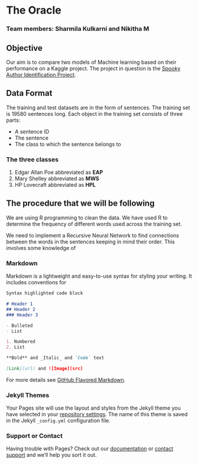 # The Oracle
### Team members: Sharmila Kulkarni and Nikitha M

## Objective
Our aim is to compare two models of Machine learning based on their performance on a Kaggle project. The project in question is the [Spooky Author Identification Project](https://www.kaggle.com/c/spooky-author-identification). 


## Data Format
The training and test datasets are in the form of sentences. The training set is 19580 sentences long. Each object in the training set consists of three parts:
- A sentence ID
- The sentence
- The class to which the sentence belongs to

### The three classes
1. Edgar Allan Poe abbreviated as **EAP**
2. Mary Shelley abbreviated as **MWS**
3. HP Lovecraft abbreviated as **HPL**

## The procedure that we will be following
We are using R programming to clean the data. We have used R to determine the frequency of different words used across the training set. 

We need to implement a Recursive Neural Network to find connections between the words in the sentences keeping in mind their order. This involves some knowledge of 



### Markdown

Markdown is a lightweight and easy-to-use syntax for styling your writing. It includes conventions for

```markdown
Syntax highlighted code block

# Header 1
## Header 2
### Header 3

- Bulleted
- List

1. Numbered
2. List

**Bold** and _Italic_ and `Code` text

[Link](url) and ![Image](src)
```

For more details see [GitHub Flavored Markdown](https://guides.github.com/features/mastering-markdown/).

### Jekyll Themes

Your Pages site will use the layout and styles from the Jekyll theme you have selected in your [repository settings](https://github.com/SharmilaKulkarni/SharmilaKulkarni.github.io/settings). The name of this theme is saved in the Jekyll `_config.yml` configuration file.

### Support or Contact

Having trouble with Pages? Check out our [documentation](https://help.github.com/categories/github-pages-basics/) or [contact support](https://github.com/contact) and we’ll help you sort it out.
